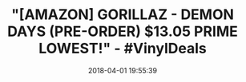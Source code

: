 ---
title: >-
  "[AMAZON] GORILLAZ - DEMON DAYS (PRE-ORDER) $13.05 PRIME LOWEST!" -
  #VinylDeals
name: 'April Fools'', Mr. Todd! (Judy Moody)'
date: '2018-04-01 19:55:39'
buy_now: >-
  https://www.amazon.com/April-Fools-Todd-Judy-Moody/dp/0763682012?SubscriptionId=AKIAIA5RBQIWQVTCUEUQ&tag=coldcutdeals-20&linkCode=xm2&camp=2025&creative=165953&creativeASIN=0763682012
description_markdown: |+
  April Fools', Mr. Todd! (Judy Moody)

    - April Fools Mr Todd

tweet_id_str: '980534175588593665'
price: $4.99
you_save: ''
asin: 0763682012
image: 'https://images-na.ssl-images-amazon.com/images/I/51ao8NBQgPL.jpg'

---